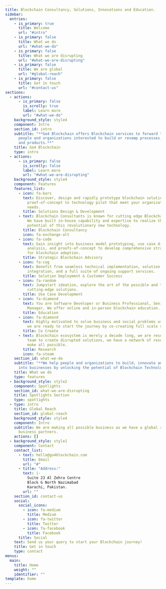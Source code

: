 ```yaml
---
title: Blockchain Consultancy, Solutions, Innovations and Education.
sidebar:
  entries:
    - is_primary: true
      title: Welcome
      url: "#intro"
    - is_primary: false
      title: What we do
      url: "#what-we-do"
    - is_primary: false
      title: What we are disrupting
      url: "#what-we-are-disrupting"
    - is_primary: false
      title: We are global
      url: "#global-reach"
    - is_primary: false
      title: Get in touch
      url: "#contact-us"
sections:
  - actions:
      - is_primary: false
        is_scrolly: true
        label: Learn more
        url: "#what-we-do"
    background_style: style4
    component: Intro
    section_id: intro
    subtitle: "**Go4 Blockchain offers Blockchain services to forward thinking
      people and organizations interested to build or revamp processes, services
      and products.**"
    title: Go4 Blockchain
    type: intro
  - actions:
      - is_primary: false
        is_scrolly: false
        label: Learn more
        url: "#what-we-are-disrupting"
    background_style: style4
    component: Features
    features_list:
      - icon: fa-bars
        text: Discover, design and rapidly prototype blockchain solutions from
          proof-of-concept to technology pilot that meet your organization’s
          needs.
        title: Solutions Design & Development
      - text: Blockchain Consultants is known for cutting edge Blockchain technologies.
          We have built in-house capability and expertise to realize the full
          potential of this revolutionary new technology.
        title: Blockchain Consultancy
        icon: fa-exchange-alt
      - icon: fa-code
        text: Gain insight into business model prototyping, use case discovery, market
          analysis, and proofs-of-concept to develop comprehensive strategies
          for blockchain adoption.
        title: Strategic Blockchain Advisory
      - icon: fa-cog
        text: Benefit from seamless technical implementation, solution delivery, system
          integration, and a full suite of ongoing support services.
        title: Solution Deployment & Customer Success
      - icon: fa-random
        text: Jumpstart ideation, explore the art of the possible and turn concepts into
          cutting-edge solutions.
        title: Use Case Development
      - icon: fa-diamond
        text: You are Software Developer or Business Professional, Senior Executive or
          Manager, We offer online and in-person blockchain education.
        title: Education
      - icon: fa-diamond
        text: Highly motivated to solve business and social problems using Blockchain,
          we are ready to start the journey by co-creating full scale solutions.
        title: Co Create
      - text: Blockchain ecosystem is merely a decade long, we are research oriented
          team to create disrupted solutions, we have a network of researchers
          make all possible.
        title: Research
        icon: fa-steam
    section_id: what-we-do
    subtitle: "**We help people and organizations to build, innovate and collaborate
      into businesses by unlocking the potential of Blockchain Technology.**"
    title: What we do
    type: features
  - background_style: style2
    component: Spotlights
    section_id: what-we-are-disrupting
    title: Spotlights Section
    type: spotlights
  - type: intro
    title: Global Reach
    section_id: global-reach
    background_style: style4
    component: Intro
    subtitle: We are making all possible business as we have a global reach by our
      business partners.
    actions: []
  - background_style: style1
    component: Contact
    contact_list:
      - text: hello@go4blockchain.com
        title: Email
        url: "#"
      - title: "Address:"
        text: |-
          Suite 23 Al Zehra Centre
          Block G North Nazimabad
          Karachi, Pakistan.
        url: ""
    section_id: contact-us
    social:
      social_icons:
        - icon: fa-medium
          title: Medium
        - icon: fa-twitter
          title: Twitter
        - icon: fa-facebook
          title: Facebook
      title: Social
    text: Send us your query to start your Blockchain journey!
    title: Get in touch
    type: contact
menus:
  main:
    title: Home
    weight: ""
    identifier: ""
template: home
---
```

